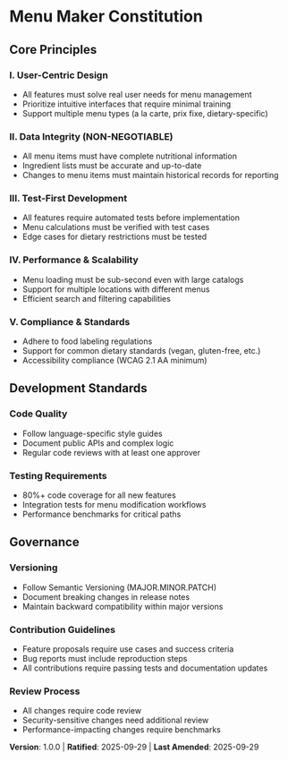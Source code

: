 # Menu Maker Constitution

## Core Principles

### I. User-Centric Design
- All features must solve real user needs for menu management
- Prioritize intuitive interfaces that require minimal training
- Support multiple menu types (a la carte, prix fixe, dietary-specific)

### II. Data Integrity (NON-NEGOTIABLE)
- All menu items must have complete nutritional information
- Ingredient lists must be accurate and up-to-date
- Changes to menu items must maintain historical records for reporting

### III. Test-First Development
- All features require automated tests before implementation
- Menu calculations must be verified with test cases
- Edge cases for dietary restrictions must be tested

### IV. Performance & Scalability
- Menu loading must be sub-second even with large catalogs
- Support for multiple locations with different menus
- Efficient search and filtering capabilities

### V. Compliance & Standards
- Adhere to food labeling regulations
- Support for common dietary standards (vegan, gluten-free, etc.)
- Accessibility compliance (WCAG 2.1 AA minimum)

## Development Standards

### Code Quality
- Follow language-specific style guides
- Document public APIs and complex logic
- Regular code reviews with at least one approver

### Testing Requirements
- 80%+ code coverage for all new features
- Integration tests for menu modification workflows
- Performance benchmarks for critical paths

## Governance

### Versioning
- Follow Semantic Versioning (MAJOR.MINOR.PATCH)
- Document breaking changes in release notes
- Maintain backward compatibility within major versions

### Contribution Guidelines
- Feature proposals require use cases and success criteria
- Bug reports must include reproduction steps
- All contributions require passing tests and documentation updates

### Review Process
- All changes require code review
- Security-sensitive changes need additional review
- Performance-impacting changes require benchmarks

**Version**: 1.0.0 | **Ratified**: 2025-09-29 | **Last Amended**: 2025-09-29